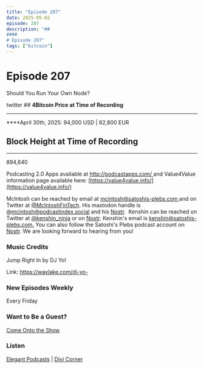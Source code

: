 ```yaml
---
title: "Episode 207"
date: 2025-05-02
episode: 207
description: "## 
#### 
# Episode 207"
tags: ["bitcoin"]
---
```


## 
#### 
# Episode 207

Should You Run Your Own Node?

twitter                       ## **4Bitcoin Price at Time of Recording**
** **

****April 30th, 2025: 94,000 USD | 82,800 EUR

## **Block Height at Time of Recording**
****

894,640

Podcasting 2.0 Apps available at [http://podcastapps.com/ ](http://newpodcastapps.com/) and Value4Value information page available here: [https://value4value.info/](https://value4value.info/)

McIntosh can be reached by email at [mcintosh@satoshis-plebs.com ](mailto:mcintosh@satoshis-plebs.com)and on Twitter at [@McIntoshFinTech](https://x.com/McIntoshFinTech). His mastodon handle is @mcintosh@podcastindex.social and his [Nostr](https://njump.me/npub197swtr3ymz7aw72tu7eqspxjta7zwcwf23uw4fxyxe2r2eyrfa2sdpner3).  Kenshin can be reached on Twitter at [@k](https://x.com/kenshin_ninja)[enshin_ninja](https://x.com/kenshin_ninja) or on [Nostr](https://njump.me/npub10xxhztawwgtuapdej49q5jgfawu5p0f2j2tzuaxxww2hl546ct3sr7pcjl). Kenshin's email is [kenshin@satoshis-plebs.com.](mailto:kenshin@satoshis-plebs.com) You can also follow the Satoshi's Plebs podcast account on [Nostr](https://njump.me/npub1hkkcygtuz63jccf3ls63eqltrkztnx2n0kqtq2qgeqq6e52x9xyqpyfvlm). We are looking forward to hearing from you!

### Music Credits

Jump Right In by DJ Yo!

Link: https://wavlake.com/dj-yo-

### New Episodes Weekly
Every Friday

### Want to Be a Guest?
[Come Onto the Show](#)

### Listen
[Elegant Podcasts](#)  |  [Divi Corner](#)